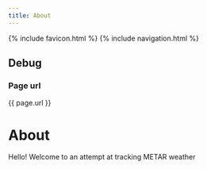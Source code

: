 ```yaml
---
title: About
---
```

{% include favicon.html %}
{% include navigation.html %}

## Debug

### Page url
{{ page.url }}

# About

Hello! Welcome to an attempt at tracking METAR weather
